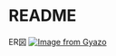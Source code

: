 # README

ER図
[![Image from Gyazo](https://i.gyazo.com/fd26d8113166d22c8af5de5a69c7ef29.png)](https://gyazo.com/fd26d8113166d22c8af5de5a69c7ef29)
